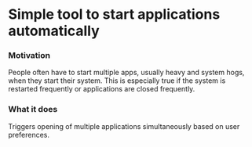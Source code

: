 <h1> Simple tool to start applications automatically </h1>
<h3> Motivation </h3>
People often have to start multiple apps, usually heavy and system hogs, when they start their system. This is especially true if the system is restarted frequently or applications are closed frequently.
<h3> What it does </h3>
Triggers opening of multiple applications simultaneously based on user preferences.

